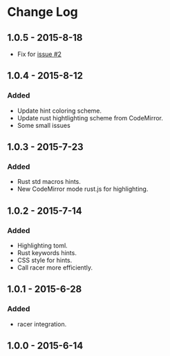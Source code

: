 # Change Log

## 1.0.5 - 2015-8-18
 - Fix for [issue #2](https://github.com/rrandom/Brackets-Rust-IDE/issues/2)

## 1.0.4 - 2015-8-12

### Added
 - Update hint coloring scheme.
 - Update rust hightlighting scheme from CodeMirror.
 - Some small issues

## 1.0.3 - 2015-7-23

### Added
 - Rust std macros hints.
 - New CodeMirror mode rust.js for highlighting.

## 1.0.2 - 2015-7-14

### Added
- Highlighting toml.
- Rust keywords hints.
- CSS style for hints.
- Call racer more efficiently.

## 1.0.1 - 2015-6-28

### Added
- racer integration.

## 1.0.0 - 2015-6-14

